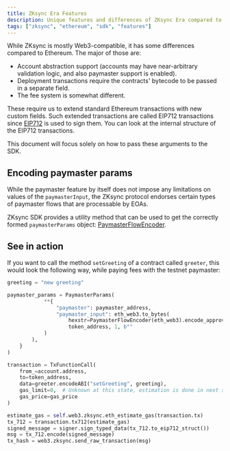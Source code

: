 ```yaml
---
title: ZKsync Era Features
description: Unique features and differences of ZKsync Era compared to Ethereum.
tags: ["zksync", "ethereum", "sdk", "features"]
---
```


While ZKsync is mostly Web3-compatible, it has some differences compared to Ethereum. The major of those are:

- Account abstraction support (accounts may have near-arbitrary validation logic, and also
  paymaster support is enabled).
- Deployment transactions require the contracts' bytecode to be passed in a separate field.
- The fee system is somewhat different.

These require us to extend standard Ethereum transactions with new custom fields. Such extended transactions
are called EIP712 transactions since [EIP712](https://eips.ethereum.org/EIPS/eip-712) is used to sign them.
You can look at the internal structure of the EIP712 transactions.

This document will focus solely on how to pass these arguments to the SDK.

## Encoding paymaster params

While the paymaster feature by itself does not impose any limitations on values of the `paymasterInput`,
the ZKsync protocol endorses certain types of paymaster flows that are processable by EOAs.

ZKsync SDK provides a utility method that can be used to get the correctly formed `paymasterParams` object:
[PaymasterFlowEncoder](/zksync-network/sdk/python/api/utilities/paymaster-utils#paymasterflowencoder).

## See in action

If you want to call the method `setGreeting` of a contract called `greeter`, this would look the following way,
while paying fees with the testnet paymaster:

```python
greeting = "new greeting"

paymaster_params = PaymasterParams(
            **{
                "paymaster": paymaster_address,
                "paymaster_input": eth_web3.to_bytes(
                    hexstr=PaymasterFlowEncoder(eth_web3).encode_approval_based(
                    token_address, 1, b""
            )
        ),
    }
)

transaction = TxFunctionCall(
    from_=account.address,
    to=token_address,
    data=greeter.encodeABI("setGreeting", greeting),
    gas_limit=0,  # Unknown at this state, estimation is done in next step
    gas_price=gas_price
)

estimate_gas = self.web3.zksync.eth_estimate_gas(transaction.tx)
tx_712 = transaction.tx712(estimate_gas)
signed_message = signer.sign_typed_data(tx_712.to_eip712_struct())
msg = tx_712.encode(signed_message)
tx_hash = web3.zksync.send_raw_transaction(msg)
```
